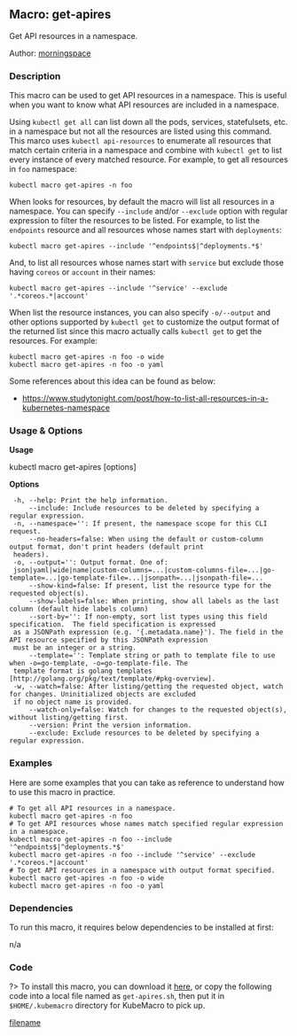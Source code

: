 ## Macro: get-apires

Get API resources in a namespace.

Author: [morningspace](https://github.com/morningspace/)

<!-- tabs:start -->

### **Description**


This macro can be used to get API resources in a namespace. This is useful when you want to know
what API resources are included in a namespace.

Using `kubectl get all` can list down all the pods, services, statefulsets, etc. in a namespace
but not all the resources are listed using this command. This marco uses `kubectl api-resources`
to enumerate all resources that match certain criteria in a namespace and combine with `kubectl
get` to list every instance of every matched resource. For example, to get all resources
in `foo` namespace:
```shell
kubectl macro get-apires -n foo
```

When looks for resources, by default the macro will list all resources in a namespace. You can
specify `--include` and/or `--exclude` option with regular expression to filter the resources to
be listed. For example, to list the `endpoints` resource and all resources whose names start with
`deployments`:
```shell
kubectl macro get-apires --include '^endpoints$|^deployments.*$'
```
And, to list all resources whose names start with `service` but exclude those having `coreos` or
`account` in their names:
```shell
kubectl macro get-apires --include '^service' --exclude '.*coreos.*|account'
```

When list the resource instances, you can also specify `-o/--output` and other options supported by
`kubectl get` to customize the output format of the returned list since this macro actually calls
`kubectl get` to get the resources. For example:
```shell
kubectl macro get-apires -n foo -o wide
kubectl macro get-apires -n foo -o yaml
```

Some references about this idea can be found as below:
- https://www.studytonight.com/post/how-to-list-all-resources-in-a-kubernetes-namespace



### **Usage & Options**

**Usage**

kubectl macro get-apires [options]

**Options**

```
 -h, --help: Print the help information.
     --include: Include resources to be deleted by specifying a regular expression.
 -n, --namespace='': If present, the namespace scope for this CLI request.
     --no-headers=false: When using the default or custom-column output format, don't print headers (default print
 headers).
 -o, --output='': Output format. One of:
 json|yaml|wide|name|custom-columns=...|custom-columns-file=...|go-template=...|go-template-file=...|jsonpath=...|jsonpath-file=...
     --show-kind=false: If present, list the resource type for the requested object(s).
     --show-labels=false: When printing, show all labels as the last column (default hide labels column)
     --sort-by='': If non-empty, sort list types using this field specification.  The field specification is expressed
 as a JSONPath expression (e.g. '{.metadata.name}'). The field in the API resource specified by this JSONPath expression
 must be an integer or a string.
     --template='': Template string or path to template file to use when -o=go-template, -o=go-template-file. The
 template format is golang templates [http://golang.org/pkg/text/template/#pkg-overview].
 -w, --watch=false: After listing/getting the requested object, watch for changes. Uninitialized objects are excluded
 if no object name is provided.
     --watch-only=false: Watch for changes to the requested object(s), without listing/getting first.
     --version: Print the version information.
     --exclude: Exclude resources to be deleted by specifying a regular expression.

```

### **Examples**

Here are some examples that you can take as reference to understand how to use this macro in practice.
```shell
# To get all API resources in a namespace.
kubectl macro get-apires -n foo
# To get API resources whose names match specified regular expression in a namespace.
kubectl macro get-apires -n foo --include '^endpoints$|^deployments.*$'
kubectl macro get-apires -n foo --include '^service' --exclude '.*coreos.*|account'
# To get API resources in a namespace with output format specified.
kubectl macro get-apires -n foo -o wide
kubectl macro get-apires -n foo -o yaml

```

### **Dependencies**

To run this macro, it requires below dependencies to be installed at first:

n/a

### **Code**

?> To install this macro, you can download it [here](bin/get-apires.sh ':ignore get-apires'), or copy the following code into a local file named as `get-apires.sh`, then put it in `$HOME/.kubemacro` directory for KubeMacro to pick up.

[filename](../bin/get-apires.sh ':include :type=code shell')

<!-- tabs:end -->
